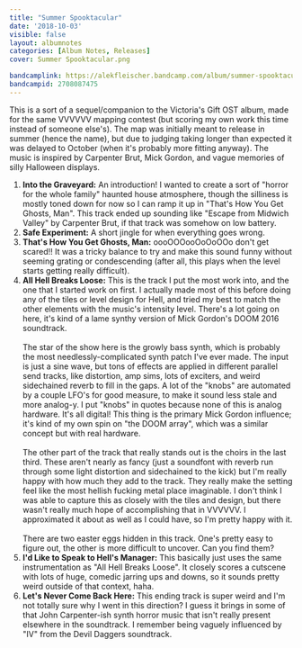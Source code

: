 ```yaml
---
title: "Summer Spooktacular"
date: '2018-10-03'
visible: false
layout: albumnotes
categories: [Album Notes, Releases]
cover: Summer Spooktacular.png

bandcamplink: https://alekfleischer.bandcamp.com/album/summer-spooktacular-ost
bandcampid: 2708087475
---
```


This is a sort of a sequel/companion to the Victoria's Gift OST album, made for the same VVVVVV mapping contest (but scoring my own work this time instead of someone else's). The map was initially meant to release in summer (hence the name), but due to judging taking longer than expected it was delayed to October (when it's probably more fitting anyway). The music is inspired by Carpenter Brut, Mick Gordon, and vague memories of silly Halloween displays.

1. **Into the Graveyard:** An introduction! I wanted to create a sort of "horror for the whole family" haunted house atmosphere, though the silliness is mostly toned down for now so I can ramp it up in "That's How You Get Ghosts, Man". This track ended up sounding like "Escape from Midwich Valley" by Carpenter Brut, if that track was somehow on low battery.
2. **Safe Experiment:** A short jingle for when everything goes wrong.
3. **That's How You Get Ghosts, Man:** oooOOOooOoOoOOo don't get scared!! It was a tricky balance to try and make this sound funny without seeming grating or condescending (after all, this plays when the level starts getting really difficult).
4. **All Hell Breaks Loose:** This is the track I put the most work into, and the one that I started work on first. I actually made most of this before doing any of the tiles or level design for Hell, and tried my best to match the other elements with the music's intensity level. There's a lot going on here, it's kind of a lame synthy version of Mick Gordon's DOOM 2016 soundtrack.<br><br>
The star of the show here is the growly bass synth, which is probably the most needlessly-complicated synth patch I've ever made. The input is just a sine wave, but tons of effects are applied in different parallel send tracks, like distortion, amp sims, lots of exciters, and weird sidechained reverb to fill in the gaps. A lot of the "knobs" are automated by a couple LFO's for good measure, to make it sound less stale and more analog-y. I put "knobs" in quotes because none of this is analog hardware. It's all digital! This thing is the primary Mick Gordon influence; it's kind of my own spin on "the DOOM array", which was a similar concept but with real hardware.<br><br>
The other part of the track that really stands out is the choirs in the last third. These aren't nearly as fancy (just a soundfont with reverb run through some light distortion and sidechained to the kick) but I'm really happy with how much they add to the track. They really make the setting feel like the most hellish fucking metal place imaginable. I don't think I was able to capture this as closely with the tiles and design, but there wasn't really much hope of accomplishing that in VVVVVV. I approximated it about as well as I could have, so I'm pretty happy with it.<br><br>
There are two easter eggs hidden in this track. One's pretty easy to figure out, the other is more difficult to uncover. Can you find them?
5. **I'd Like to Speak to Hell's Manager:** This basically just uses the same instrumentation as "All Hell Breaks Loose". It closely scores a cutscene with lots of huge, comedic jarring ups and downs, so it sounds pretty weird outside of that context, haha.
6. **Let's Never Come Back Here:** This ending track is super weird and I'm not totally sure why I went in this direction? I guess it brings in some of that John Carpenter-ish synth horror music that isn't really present elsewhere in the soundtrack. I remember being vaguely influenced by "IV" from the Devil Daggers soundtrack.
